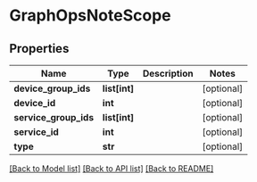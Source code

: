 # GraphOpsNoteScope

## Properties
Name | Type | Description | Notes
------------ | ------------- | ------------- | -------------
**device_group_ids** | **list[int]** |  | [optional] 
**device_id** | **int** |  | [optional] 
**service_group_ids** | **list[int]** |  | [optional] 
**service_id** | **int** |  | [optional] 
**type** | **str** |  | [optional] 

[[Back to Model list]](../README.md#documentation-for-models) [[Back to API list]](../README.md#documentation-for-api-endpoints) [[Back to README]](../README.md)


